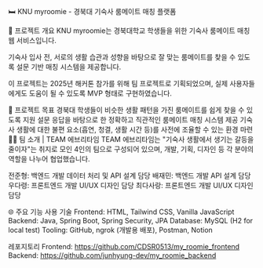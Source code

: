 🛏️ KNU myroomie - 경북대 기숙사 룸메이트 매칭 플랫폼

📌 프로젝트 개요
KNU myroomie는 경북대학교 학생들을 위한 기숙사 룸메이트 매칭 웹 서비스입니다.

기숙사 입사 전, 서로의 생활 습관과 성향을 바탕으로 잘 맞는 룸메이트를 찾을 수 있도록 설문 기반 매칭 시스템을 제공합니다.

이 프로젝트는 2025년 해커톤 참가를 위해 팀 프로젝트로 기획되었으며, 실제 사용자들에게도 도움이 될 수 있도록 MVP 형태로 구현하였습니다.

🎯 프로젝트 목표
경북대 학생들이 비슷한 생활 패턴을 가진 룸메이트를 쉽게 찾을 수 있도록 지원
설문 응답을 바탕으로 한 정확하고 직관적인 룸메이트 매칭 시스템 제공
기숙사 생활에 대한 불편 요소(흡연, 청결, 생활 시간 등)를 사전에 조율할 수 있는 환경 마련
👨‍💻 팀 소개 | TEAM 에브리타임
TEAM 에브리타임는 "기숙사 생활에서 생기는 갈등을 줄이자"는 취지로 모인 4인의 팀으로 구성되어 있으며, 개발, 기획, 디자인 등 각 분야의 역할을 나누어 협업했습니다.

전준형: 백엔드 개발
데이터 처리 및 API 설계 담당
배재민: 백엔드 개발
API 설계 담당
우다령: 프론트엔드 개발
UI/UX 디자인 담당
최다사랑: 프론트엔드 개발
UI/UX 디자인 담당

🌐 주요 기능
사용 기술
Frontend: HTML, Tailwind CSS, Vanilla JavaScript
Backend: Java, Spring Boot, Spring Security, JPA
Database: MySQL (H2 for local test)
Tooling: GitHub, ngrok (개발용 배포), Postman, Notion

레포지토리
Frontend: https://github.com/CDSR0513/my_roomie_frontend
Backend: https://github.com/junhyung-dev/my_roomie_backend
